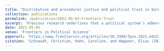 ```yaml
---
title: "Distributive and procedural justice and political trust in Europe (peer-reviewed journal article)"
collection: publications
permalink: /publication/2021-05-03-Frontiers-Trust
excerpt: 'Previous research underlines that a political system`s adherence to principles of distributive and procedural justice stimulates citizens` political trust. Yet, most of what is known about the relationship between justice and political trust is derived from macro-level indicators of distributive and procedural justice, merely presuming that citizens connect a political system`s adherence to justice principles to their trust in political authorities and institutions. Accordingly, we still lack a clear understanding of whether and how individual perceptions and evaluations of distributive and procedural justice influence citizens` political trust and how their impact might be conditioned by a political system`s overall adherence to principles of justice. In addition, previous research has implicitly assumed that the link between justice principles and political trust operates identically for all major political authorities and institutions, disregarding the possibility that citizens evaluate representative and regulative authorities and institutions on the basis of different justice criteria. Against this background, the aims of the present study are (1) to investigate the impact of individual evaluations of distributive and procedural justice on citizens' political trust, (2) to analyze to what extent the effects of justice evaluations on political trust depend on political systems` overall adherence to principles of distributive and procedural justice, and (3) to assess whether and in which ways the influence of justice evaluations differs for trust in representative and regulative authorities and institutions. Our empirical analysis covering more than 30,000 respondents from 27 European countries based on data from the European Social Survey (ESS) and the Varieties of Democracy (V-Dem) project demonstrates that (1) more positive evaluations of distributive and procedural justice foster citizens` political trust, that (2) the impact of justice evaluations on political trust is amplified in political systems in which the overall adherence to justice principles is compromised, and that (3) different facets of distributive and procedural justice evaluations exert varying effects on citizens` trust in representative as compared to regulative authorities and institutions. These findings entail important implications with regard to the relation between justice and political trust and the general viability of modern democratic systems.'
date: 2021-05-03
venue: 'Frontiers in Political Science'
paperurl: 'https://www.frontiersin.org/articles/10.3389/fpos.2021.642232/full'
citation: 'Schnaudt, Christian, Hahn, Caroline, and Heppner, Elias (2021). &quot;Distributive and procedural justice and political trust in Europe.&quot; <i>Frontiers in Political Science</i> 3:642232, 1-18.'
---
```

